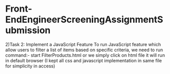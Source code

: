 # Front-EndEngineerScreeningAssignmentSubmission

2)Task 2: Implement a JavaScript Feature
To run JavaScript feature which allow users to filter a list of items based on specific criteria, we need to run command:-
   start FilterProducts.html or we simply click on html file it will run in default browser (I kept all css and javascript implementation in same file for simplicity in access)




